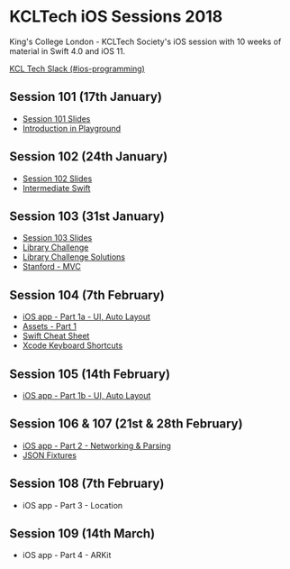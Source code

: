 # KCLTech iOS Sessions 2018
King's College London - KCLTech Society's iOS session with 10 weeks of material in Swift 4.0 and iOS 11. 

[KCL Tech Slack (#ios-programming)](https://kcltechhq.slack.com)

## Session 101 (17th January)

- [Session 101 Slides](session101/session101_2018.pdf)
- [Introduction in Playground](session101/session101.playground)

## Session 102 (24th January)

- [Session 102 Slides](session102/session102_2018.pdf)
- [Intermediate Swift](session102/session102.playground)

## Session 103 (31st January)

- [Session 103 Slides](session103/session103_2018.pdf)
- [Library Challenge](session103/Library.playground)
- [Library Challenge Solutions](session103/LibrarySolutions.playground)
- [Stanford - MVC](https://www.youtube.com/watch?v=4iGdu4IWMFc)

## Session 104 (7th February)

- [iOS app - Part 1a - UI, Auto Layout](session104/XMap)
- [Assets - Part 1](session104/assets)
- [Swift Cheat Sheet](session104/SwiftCheatSheet.pdf)
- [Xcode Keyboard Shortcuts](session104/XcodeKeyboardShortcuts.pdf)

## Session 105 (14th February)

- [iOS app - Part 1b - UI, Auto Layout](session105/XMap)

## Session 106 & 107 (21st & 28th February)

- [iOS app - Part 2 - Networking & Parsing](session106/XMap)
- [JSON Fixtures](session106/fixtures)

## Session 108 (7th February)

- iOS app - Part 3 - Location

## Session 109 (14th March)

- iOS app - Part 4 - ARKit
